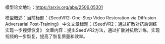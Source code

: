 模型论文地址：https://arxiv.org/abs/2506.05301

模型概述：当前标题：《SeedVR2: One-Step Video Restoration via Diffusion Adversarial Post-Training》
中文文章标题：《SeedVR2：通过扩散对抗后训练实现一步视频恢复》
文章内容：提出SeedVR2方法，通过扩散对抗后训练，实现视频的一步恢复，提高了恢复质量和效率。
